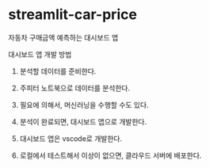 # streamlit-car-price
자동차 구매금액 예측하는 대시보드 앱


대시보드 앱 개발 방법

1. 분석할 데이터를 준비한다.

2. 주피터 노트북으로 데이터를 분석한다.

3. 필요에 의해서, 머신러닝을 수행할 수도 있다.

4. 분석이 완료되면, 대시보드 앱으로 개발한다.

5. 대시보드 앱은 vscode로 개발한다.

6. 로컬에서 테스트해서 이상이 없으면, 클라우드 서버에 배포한다.

   
